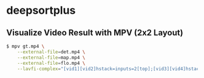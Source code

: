 # deepsortplus


## Visualize Video Result with MPV (2x2 Layout)
```bash
$ mpv gt.mp4 \
    --external-file=det.mp4 \
    --external-file=map.mp4 \
    --external-file=flo.mp4 \
    --lavfi-complex="[vid1][vid2]hstack=inputs=2[top];[vid3][vid4]hstack=inputs=2[bottom];[top][bottom]vstack=inputs=2[vo]"
```
